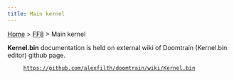 ```yaml
---
title: Main kernel
---
```


[Home](/Main%20Page.md) > [FF8](/FF8.md) > Main kernel

**Kernel.bin** documentation is held on external wiki of Doomtrain
(Kernel.bin editor) github page.

`     `[`https://github.com/alexfilth/doomtrain/wiki/Kernel.bin`][]

  [`https://github.com/alexfilth/doomtrain/wiki/Kernel.bin`]: https://github.com/alexfilth/doomtrain/wiki/Kernel.bin
